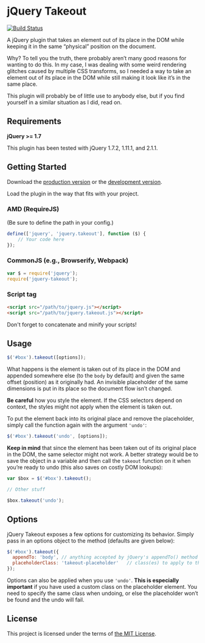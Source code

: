 # jQuery Takeout

[![Build Status](https://travis-ci.org/garrettn/jquery-takeout.svg?branch=master)](https://travis-ci.org/garrettn/jquery-takeout)

A jQuery plugin that takes an element out of its place in the DOM while keeping it in the same “physical” position on the document.

Why? To tell you the truth, there probably aren’t many good reasons for wanting to do this. In my case, I was dealing with some weird rendering glitches caused by multiple CSS transforms, so I needed a way to take an element out of its place in the DOM while still making it look like it’s in the same place.

This plugin will probably be of little use to anybody else, but if you find yourself in a similar situation as I did, read on.

## Requirements

**jQuery >= 1.7**

This plugin has been tested with jQuery 1.7.2, 1.11.1, and 2.1.1.

## Getting Started

Download the [production version][min] or the [development version][max].

[min]: https://raw.github.com/garrettn/jquery-takeout/master/dist/jquery.takeout.min.js
[max]: https://raw.github.com/garrettn/jquery-takeout/master/dist/jquery.takeout.js

Load the plugin in the way that fits with your project.

### AMD (RequireJS)

(Be sure to define the path in your config.)

```js
define(['jquery', 'jquery.takeout'], function ($) {
	// Your code here
});
```

### CommonJS (e.g., Browserify, Webpack)
```js
var $ = require('jquery');
require('jquery-takeout');
```

### Script tag
```html
<script src="/path/to/jquery.js"></script>
<script src="/path/to/jquery.takeout.js"></script>
```

Don't forget to concatenate and minify your scripts!

## Usage

```js
$('#box').takeout([options]);
```

What happens is the element is taken out of its place in the DOM and appended somewhere else (to the `body` by default) and given the same offset (position) as it originally had. An invisible placeholder of the same dimensions is put in its place so the document flow isn’t changed.

**Be careful** how you style the element. If the CSS selectors depend on context, the styles might not apply when the element is taken out.

To put the element back into its original place and remove the placeholder, simply call the function again with the argument `'undo'`:

```js
$('#box').takeout('undo', [options]);
```

**Keep in mind** that since the element has been taken out of its original place in the DOM, the same selector might not work. A better strategy would be to save the object in a variable and then call the `takeout` function on it when you’re ready to undo (this also saves on costly DOM lookups):

```js
var $box = $('#box').takeout();

// Other stuff

$box.takeout('undo');
```

## Options

jQuery Takeout exposes a few options for customizing its behavior. Simply pass in an options object to the method (defaults are given below):

```js
$('#box').takeout({
  appendTo: 'body',	// anything accepted by jQuery's appendTo() method
  placeholderClass: 'takeout-placeholder'	// class(es) to apply to the plaholder element
});
```

Options can also be applied when you use `'undo'`. **This is especially important** if you have used a custom class on the placeholder element. You need to specify the same class when undoing, or else the placeholder won’t be found and the undo will fail.


## License

This project is licensed under the terms of [the MIT License](LICENSE.txt).